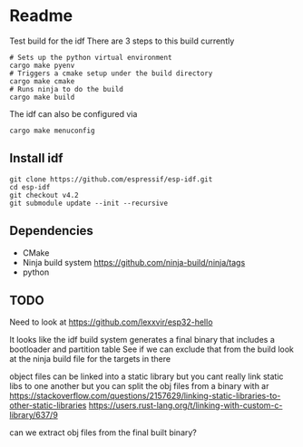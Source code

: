 # Readme

Test build for the idf
There are 3 steps to this build currently

```
# Sets up the python virtual environment
cargo make pyenv
# Triggers a cmake setup under the build directory
cargo make cmake
# Runs ninja to do the build
cargo make build
```

The idf can also be configured via
```
cargo make menuconfig
```


## Install idf

```
git clone https://github.com/espressif/esp-idf.git
cd esp-idf
git checkout v4.2
git submodule update --init --recursive
```

## Dependencies

  * CMake
  * Ninja build system
    https://github.com/ninja-build/ninja/tags
  * python


## TODO

Need to look at https://github.com/lexxvir/esp32-hello

It looks like the idf build system generates a final binary that includes a bootloader and partition table
See if we can exclude that from the build
look at the ninja build file for the targets in there

object files can be linked into a static library
but you cant really link static libs to one another
but you can split the obj files from a binary with ar
https://stackoverflow.com/questions/2157629/linking-static-libraries-to-other-static-libraries
https://users.rust-lang.org/t/linking-with-custom-c-library/637/9

can we extract obj files from the final built binary?
